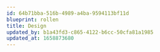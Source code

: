```yaml
---
id: 64b71bba-516b-4989-a4ba-9594113bf11d
blueprint: rollen
title: Design
updated_by: b1a43fd3-c865-4122-b6cc-50cfa81a1985
updated_at: 1658873680
---
```

